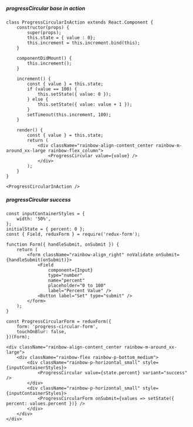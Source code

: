 ##### progressCircular base in action

    class ProgressCircularInAction extends React.Component {
        constructor(props) {
            super(props);
            this.state = { value : 0};
            this.increment = this.increment.bind(this);
        }

        componentDidMount() {
            this.increment();
        }

        increment() {
            const { value } = this.state;
            if (value == 100) {
                this.setState({ value: 0 });
            } else {
                this.setState({ value: value + 1 });
            }
            setTimeout(this.increment, 100);
        }

        render() {
            const { value } = this.state;
            return (
                <div className="rainbow-align-content_center rainbow-m-around_xx-large rainbow-flex_column">
                    <ProgressCircular value={value} />
                </div>
            );
        }
    }

    <ProgressCircularInAction />

##### progressCircular success

    const inputContainerStyles = {
        width: '50%',
    };
    initialState = { percent: 0 };
    const { Field, reduxForm } = require('redux-form');

    function Form({ handleSubmit, onSubmit }) {
        return (
            <form className="rainbow-align_right" noValidate onSubmit={handleSubmit(onSubmit)}>
                <Field
                    component={Input}
                    type="number"
                    name="percent"
                    placeholder="0 to 100"
                    label="Percent Value" />
                <Button label="Set" type="submit" />
            </form>
        );
    }

    const ProgressCircularForm = reduxForm({
        form: 'progress-circular-form',
        touchOnBlur: false,
    })(Form);

    <div className="rainbow-align-content_center rainbow-m-around_xx-large">
        <div className="rainbow-flex rainbow-p-bottom_medium">
            <div className="rainbow-p-horizontal_small" style={inputContainerStyles}>
                <ProgressCircular value={state.percent} variant="success" />
            </div>
            <div className="rainbow-p-horizontal_small" style={inputContainerStyles}>
                <ProgressCircularForm onSubmit={values => setState({ percent: values.percent })} />
            </div>
        </div>
    </div>
